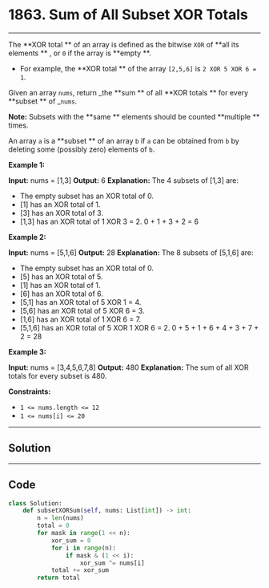 # 1863. Sum of All Subset XOR Totals

---

The **XOR total ** of an array is defined as the bitwise `XOR` of **all its elements ** , or `0` if the array is **empty **.

  * For example, the **XOR total ** of the array `[2,5,6]` is `2 XOR 5 XOR 6 = 1`.



Given an array `nums`, return _the **sum ** of all **XOR totals ** for every **subset ** of _`nums`. 

**Note:** Subsets with the **same ** elements should be counted **multiple ** times.

An array `a` is a **subset ** of an array `b` if `a` can be obtained from `b` by deleting some (possibly zero) elements of `b`.

 

**Example 1:**


**Input:** nums = [1,3]
**Output:** 6
**Explanation:** The 4 subsets of [1,3] are:
- The empty subset has an XOR total of 0.
- [1] has an XOR total of 1.
- [3] has an XOR total of 3.
- [1,3] has an XOR total of 1 XOR 3 = 2.
0 + 1 + 3 + 2 = 6


**Example 2:**


**Input:** nums = [5,1,6]
**Output:** 28
**Explanation:** The 8 subsets of [5,1,6] are:
- The empty subset has an XOR total of 0.
- [5] has an XOR total of 5.
- [1] has an XOR total of 1.
- [6] has an XOR total of 6.
- [5,1] has an XOR total of 5 XOR 1 = 4.
- [5,6] has an XOR total of 5 XOR 6 = 3.
- [1,6] has an XOR total of 1 XOR 6 = 7.
- [5,1,6] has an XOR total of 5 XOR 1 XOR 6 = 2.
0 + 5 + 1 + 6 + 4 + 3 + 7 + 2 = 28


**Example 3:**


**Input:** nums = [3,4,5,6,7,8]
**Output:** 480
**Explanation:** The sum of all XOR totals for every subset is 480.


 

**Constraints:**

  * `1 <= nums.length <= 12`
  * `1 <= nums[i] <= 20`

---

## Solution



---

## Code
```python
class Solution:
    def subsetXORSum(self, nums: List[int]) -> int:
        n = len(nums)
        total = 0
        for mask in range(1 << n):
            xor_sum = 0
            for i in range(n):
                if mask & (1 << i):
                    xor_sum ^= nums[i]
            total += xor_sum
        return total
```